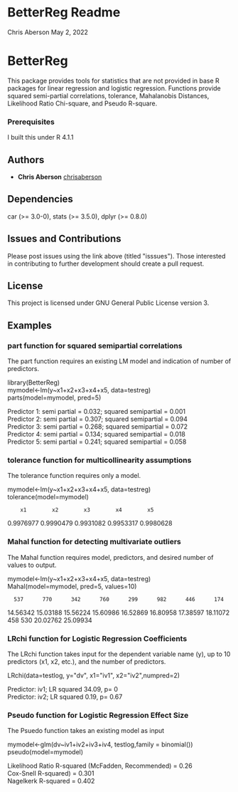 # BetterReg Readme

Chris Aberson May 2, 2022

# BetterReg  

This package provides tools for statistics that are not provided in base
R packages for linear regression and logistic regression. Functions
provide squared semi-partial correlations, tolerance, Mahalanobis
Distances, Likelihood Ratio Chi-square, and Pseudo R-square. 

### Prerequisites  

I built this under R 4.1.1

## Authors  

-   **Chris Aberson** [chrisaberson](https://github.com/chrisaberson)

## Dependencies  

car (>= 3.0-0), stats (>= 3.5.0), dplyr (>= 0.8.0)

## Issues and Contributions  

Please post issues using the link above (titled "isssues"). Those interested in contributing to further development should create a pull request. 

## License  

This project is licensed under GNU General Public License version 3.

## Examples  

### part function for squared semipartial correlations  

The part function requires an existing LM model and indication of number of predictors.  

library(BetterReg)  
mymodel<-lm(y~x1+x2+x3+x4+x5, data=testreg)  
parts(model=mymodel, pred=5)  

 Predictor 1: semi partial = 0.032; squared semipartial = 0.001  
 Predictor 2: semi partial = 0.307; squared semipartial = 0.094  
 Predictor 3: semi partial = 0.268; squared semipartial = 0.072  
 Predictor 4: semi partial = 0.134; squared semipartial = 0.018  
 Predictor 5: semi partial = 0.241; squared semipartial = 0.058  

### tolerance function for multicollinearity assumptions  

The tolerance function requires only a model.  

mymodel<-lm(y~x1+x2+x3+x4+x5, data=testreg)  
tolerance(model=mymodel)  
 
        x1        x2        x3        x4        x5 
 0.9976977 0.9990479 0.9931082 0.9953317 0.9980628


### Mahal function for detecting multivariate outliers  

The Mahal function requires model, predictors, and desired number of values to output.  

mymodel<-lm(y~x1+x2+x3+x4+x5, data=testreg)  
Mahal(model=mymodel, pred=5, values=10)  

      537      770      342      760      299      982      446      174 
 14.56342 15.03188 15.56224 15.60986 16.52869 16.80958 17.38597 18.11072 
      458      530 
 20.02762 25.09934


### LRchi function for Logistic Regression Coefficients  

The LRchi function takes input for the dependent variable name (y), up to 10 predictors (x1, x2, etc.), and the number of predictors.  

LRchi(data=testlog, y="dv", x1="iv1", x2="iv2",numpred=2)  

Predictor: iv1; LR squared 34.09, p= 0  
Predictor: iv2; LR squared 0.19, p= 0.67  

### Pseudo function for Logistic Regression Effect Size  

The Psuedo function takes an existing model as input  

mymodel<-glm(dv~iv1+iv2+iv3+iv4, testlog,family = binomial())  
pseudo(model=mymodel)  

Likelihood Ratio R-squared (McFadden, Recommended) = 0.26  
Cox-Snell R-squared) = 0.301  
Nagelkerk R-squared  = 0.402  
